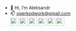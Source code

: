 - 👋 Hi, I’m Aleksandr
- 📫 operkodwork@gmail.com
  <br/>
  <img src='https://www.flaticon.com/svg/vstatic/svg/1051/1051277.svg?token=exp=1615558658~hmac=12fa6a7f775a5ff62de7287c2f27a1af' width='25px'  />
  <img src='https://www.flaticon.com/svg/vstatic/svg/732/732190.svg?token=exp=1615558724~hmac=c17f893ba5f5f3f474c977552b710ee3' width='25px'/>
  <img src='https://www.flaticon.com/svg/vstatic/svg/919/919831.svg?token=exp=1615559018~hmac=fcce51869e2e0188cab502711004f7f0' width='25px'/>
  <img src='https://www.flaticon.com/svg/vstatic/svg/919/919851.svg?token=exp=1615559130~hmac=f1f5297ceffed5a5f355cfeaa18bbbe5' width='25px'/>
  <img src='https://www.flaticon.com/svg/vstatic/svg/919/919825.svg?token=exp=1615559236~hmac=44925e4cd5a7e8e113f3c9eefb3d524b' width='25px'/>
  <img src='https://www.flaticon.com/svg/vstatic/svg/541/541509.svg?token=exp=1615559290~hmac=e7ae5f9299e530ece236d6913a82c258' width='25px'/>
